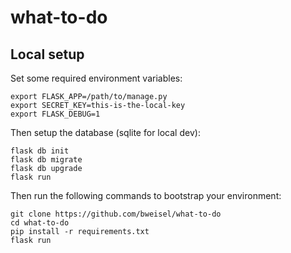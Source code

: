 # what-to-do

## Local setup
Set some required environment variables:

    export FLASK_APP=/path/to/manage.py
    export SECRET_KEY=this-is-the-local-key
    export FLASK_DEBUG=1

Then setup the database (sqlite for local dev):

    flask db init
    flask db migrate
    flask db upgrade
    flask run

Then run the following commands to bootstrap your environment:

    git clone https://github.com/bweisel/what-to-do
    cd what-to-do
    pip install -r requirements.txt
    flask run
